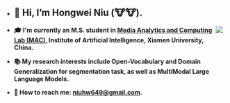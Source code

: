 - ## :wave: Hi, I’m Hongwei Niu (:cow::cow:).
<img align="right" src="https://github-readme-stats.vercel.app/api?username=nhw649&show_icons=true&theme=buefy&bg_color=ffffff&text_color=718096&icon_color=800080" />

- **:mortar_board: I'm currently an M.S. student in [Media Analytics and Computing Lab (MAC)](https://mac.xmu.edu.cn/), Institute of Artificial Intelligence, Xiamen University, China.**

- **:books: My research interests include Open-Vocabulary and Domain Generalization for segmentation task, as well as MultiModal Large Language Models.**

- **:email: How to reach me: [niuhw649@gmail.com](niuhw649@gmail.com).**
